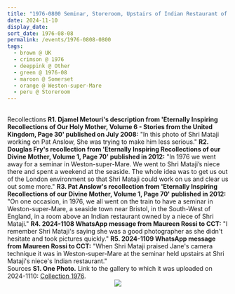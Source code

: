 ```yaml
---
title: "1976-0800 Seminar, Storeroom, Upstairs of Indian Restaurant of Śhrī Mātājī's Niece, Weston-super-Mare (38 SW of near Bristol), Somerset, UK (month not sure)"
date: 2024-11-10
display_date: 
sort_date: 1976-08-08
permalink: /events/1976-0808-0800
tags:
  - brown @ UK
  - crimson @ 1976
  - deeppink @ Other
  - green @ 1976-08
  - maroon @ Somerset
  - orange @ Weston-super-Mare
  - peru @ Storeroom
---
```


<br>

<wave-list>
  <list-title color="DarkSeaGreen" width="65"> Recollections</list-title>
   <list-item color="BlanchedAlmond" width="280"><b>R1. Djamel Metouri's description from 'Eternally Inspiring Recollections
of Our Holy Mother, Volume 6 - Stories from the United Kingdom, Page 30' published on July 2008:</b> "In this photo of Shri Mataji working on Pat Anslow, She was trying to make him less serious."</list-item>  
   <list-item color="Lavender" width="280"><b>R2. Douglas Fry's recollection from 'Eternally Inspiring Recollections
of our Divine Mother, Volume 1, Page 70' published in 2012:</b> "In 1976 we went away for a seminar in Weston-super-Mare. We went to Shri
Mataji’s niece there and spent a weekend at the seaside. The whole idea was to get us out of the London environment so that Shri Mataji could work on us and clear us out some more."</list-item>
   <list-item color="BlanchedAlmond" width="280"><b>R3. Pat Anslow's recollection from 'Eternally Inspiring Recollections
of our Divine Mother, Volume 1, Page 70' published in 2012:</b> "On one occasion, in 1976, we all went on the train to have a seminar in Weston-super-Mare, a seaside town near Bristol, in the South-West of England, in a room above an Indian restaurant owned by a niece of Shri Mataji."</list-item>
   <list-item color="Lavender" width="280"><b>R4. 2024-1108 WhatsApp message from Maureen Rossi to CCT:</b> "I remember Shri Mataji's saying she was a good photographer as she didn't hesitate and took pictures quickly."</list-item>
   <list-item color="BlanchedAlmond" width="280"><b>R5. 2024-1109 WhatsApp message from Maureen Rossi to CCT:</b> "When Shri Mataji praised Jane's camera technique it was in Weston-super-Mare at the seminar held upstairs at Shri Mataji's niece's Indian restaurant."</list-item>    
</wave-list>

<br>

<wave-list>
  <list-title color="DarkSeaGreen" width="40">Sources</list-title>
  <list-item color="BlanchedAlmond"  width="280"><b>S1. One Photo.</b> Link to the gallery to which it was uploaded on 2024-1110: <a href="https://eternalmoments.smugmug.com/Collections/XYZKnown-Collection/1976/">Collection 1976</a>.</list-item>
</wave-list>

<div style="text-align: center"><img src="https://pub-bcc3cbe9b1e94ba1ac28915f7a3900fa.r2.dev/1976-0800_Seminar_Storeroom_Upstairs_of_Indian_Restaurant_of_Shri_Mataji's_Niece_Weston-super-Mare_(38_SW_of_near_Bristol)_Somerset_UK_(month_not_sure)_01_(from_bmp)_(Photo_credit_Jane_Brown_Linda_Williams_and_NITL_Collection).jpg" /></div>